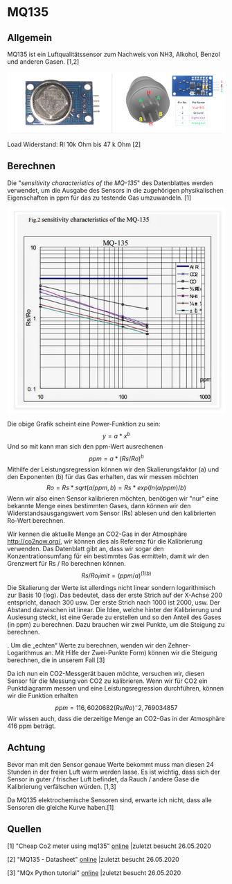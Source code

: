# MQ135

## Allgemein

MQ135 ist ein Luftqualitätssensor zum Nachweis von NH3, Alkohol, Benzol und anderen Gasen. [1,2]

![image-20200525212409378](MQ135/image-20200525212409378.png)

Load Widerstand: Rl 10k Ohm bis 47 k Ohm [2]

## Berechnen

Die "*sensitivity characteristics of the MQ-135*" des Datenblattes werden verwendet, um die Ausgabe des Sensors in die zugehörigen physikalischen Eigenschaften in ppm für das zu testende Gas umzuwandeln. [1]

![image-20200525212328529](MQ135/image-20200525212328529.png)

Die obige Grafik scheint eine Power-Funktion zu sein:
$$
y = a * x ^ b 
$$
 Und so mit kann man sich den ppm-Wert ausrechenen
$$
ppm = a * (Rs / Ro) ^ b
$$
Mithilfe der Leistungsregression können wir den Skalierungsfaktor (a) und den Exponenten (b) für das Gas erhalten, das wir messen möchten 
$$
Ro = Rs * sqrt (a / ppm, b) = Rs * exp (ln (a / ppm) / b)
$$
 Wenn wir also einen Sensor kalibrieren möchten, benötigen wir "nur" eine bekannte Menge eines bestimmten Gases, dann können wir den Widerstandsausgangswert vom Sensor (Rs) ablesen und den kalibrierten Ro-Wert berechnen. 

Wir kennen die aktuelle Menge an CO2-Gas in der Atmosphäre http://co2now.org/, wir können dies als Referenz für die Kalibrierung verwenden. Das Datenblatt gibt an, dass wir sogar den Konzentrationsumfang für ein bestimmtes Gas ermitteln, damit wir den Grenzwert für Rs / Ro berechnen können. 
$$
Rs / Ro_limit = (ppm / a) ^ (1 / b)
$$
Die Skalierung der Werte ist allerdings nicht linear sondern logarithmisch zur Basis 10 (log). Das bedeutet, dass der erste Strich auf der X-Achse 200 entspricht, danach 300 usw. Der erste Strich nach 1000 ist 2000, usw. Der Abstand dazwischen ist linear. Die Idee, welche hinter der  Kalibrierung und Auslesung steckt, ist eine Gerade zu erstellen und so den Anteil des Gases (in ppm) zu berechnen. Dazu brauchen wir zwei Punkte, um die Steigung zu berechnen.

. Um die „echten“ Werte zu berechnen, wenden wir den Zehner-Logarithmus an. Mit Hilfe der Zwei-Punkte Form) können wir die Steigung berechnen, die in unserem Fall [3]

Da ich nun ein CO2-Messgerät bauen möchte, versuchen wir, diesen Sensor für die Messung von CO2 zu kalibrieren. Wenn wir für CO2 ein Punktdiagramm messen und eine Leistungsregression durchführen, können wir die Funktion erhalten 
$$
ppm = 116,6020682 (Rs / Ro) ^ - 2,769034857
$$
Wir wissen auch, dass die derzeitige Menge an CO2-Gas in der Atmosphäre 416 ppm beträgt. 

## Achtung

Bevor man mit den Sensor genaue Werte bekommt muss man diesen 24 Stunden in der freien Luft warm werden lasse. Es ist wichtig, dass sich der Sensor in guter / frischer Luft befindet, da Rauch / andere Gase die Kalibrierung verfälschen würden. [1,3]

Da MQ135 elektrochemische Sensoren sind, erwarte ich nicht, dass alle Sensoren die gleiche Kurve haben.[1]

## Quellen

[1] "Cheap Co2 meter using mq135" [online](http://davidegironi.blogspot.com/2014/01/cheap-co2-meter-using-mq135-sensor-with.html) |zuletzt besucht 26.05.2020 

[2] "MQ135 - Datasheet" [online](https://components101.com/sensors/mq135-gas-sensor-for-air-quality) |zuletzt besucht 26.05.2020

[3] "MQx Python tutorial" [online](https://tutorials-raspberrypi.de/raspberry-pi-gas-sensor-mq2-konfigurieren-und-auslesen/) |zuletzt besucht 26.05.2020